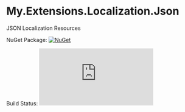 # My.Extensions.Localization.Json
JSON Localization Resources

NuGet Package: [![NuGet](https://img.shields.io/nuget/v/My.Extensions.Localization.Json.svg)](https://www.nuget.org/packages/My.Extensions.Localization.Json/1.0.0)

Build Status: [![Build Status](https://hishamco.visualstudio.com/GitHub%20OSS/_apis/build/status/hishamco.My.Extensions.Localization.Json?branchName=master)](https://hishamco.visualstudio.com/GitHub%20OSS/_build/latest?definitionId=1&branchName=master)
